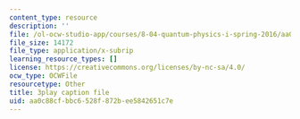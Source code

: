 ```yaml
---
content_type: resource
description: ''
file: /ol-ocw-studio-app/courses/8-04-quantum-physics-i-spring-2016/aa0c88cfbbc6528f872bee5842651c7e_8x94EgM2Mpg.vtt
file_size: 14172
file_type: application/x-subrip
learning_resource_types: []
license: https://creativecommons.org/licenses/by-nc-sa/4.0/
ocw_type: OCWFile
resourcetype: Other
title: 3play caption file
uid: aa0c88cf-bbc6-528f-872b-ee5842651c7e
---
```

